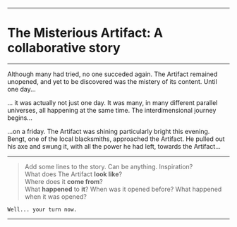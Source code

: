 ------------------------------------
# The Misterious Artifact: A collaborative story
------------------------------------

Although many had tried, no one succeded again. 
The Artifact remained unopened, 
and yet to be discovered was the mistery of its content. Until one day...

... it was actually not just one day. It was many, in many
different parallel universes, all happening at the same time.
The interdimensional journey begins...

...on a friday. The Artifact was shining particularly bright this evening.
Bengt, one of the local blacksmiths, approached the Artifact.
He pulled out his axe and swung it, with all the power he had left, towards the Artifact...

---------------------------------------------------------------

>  Add some lines to the story. Can be anything. Inspiration?  
>  What does The Artifact **look like**?  
>  Where does it **come from**?  
>  What **happened** to **it**? 
>  When was it opened before? 
>  What happened when it was opened?

`Well... your turn now.`

---------------------------------------------------------------
